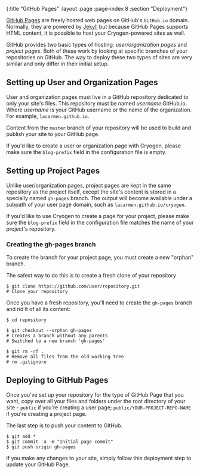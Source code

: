 {:title "GitHub Pages"
 :layout :page
 :page-index 8
 :section "Deployment"}
 
[GitHub Pages](https://pages.GitHub.com/) are freely hosted web pages on GitHub's `GitHub.io` domain. Normally, they are powered by [Jekyll](http://jekyllrb.com) but because GitHub Pages supports HTML content, it is possible to host your Cryogen-powered sites as well.

GitHub provides two basic types of hosting: *user/organization pages* and *project pages*. Both of these work by looking at specific branches of your repositories on GitHub. The way to deploy these two types of sites are very similar and only differ in their initial setup.

## Setting up User and Organization Pages

User and organization pages must live in a GitHub repository dedicated to only your site's files. This repository must be named *username*.GitHub.io. Where *username* is your GitHub username or the name of the organization. For example, `lacarmen.github.io`.

Content from the `master` branch of your repository will be used to build and publish your site to your GitHub page.

If you'd like to create a user or organization page with Cryogen, please make sure the `blog-prefix` field in the configuration file is empty.

## Setting up Project Pages

Unlike user/organization pages, project pages are kept in the same repository as the project itself, except the site's content is stored in a specially named `gh-pages` branch. The output will become available under a subpath of your user page domain, such as `lacarmen.github.io/cryogen`.

If you'd like to use Cryogen to create a page for your project, please make sure the `blog-prefix` field in the configuration file matches the name of your project's repository.

### Creating the gh-pages branch

To create the branch for your project page, you must create a new "orphan" branch.

The safest way to do this is to create a fresh clone of your repository

```
$ git clone https://github.com/user/repository.git
# Clone your repository
```

Once you have a fresh repository, you'll need to create the `gh-pages` branch and rid it of all its content:

```
$ cd repository

$ git checkout --orphan gh-pages
# Creates a branch without any parents
# Switched to a new branch 'gh-pages'

$ git rm -rf .
# Remove all files from the old working tree
# rm .gitignore
```

  
## Deploying to GitHub Pages

Once you've set up your repository for the type of GitHub Page that you want, copy over all your files and folders under the root directory of your site - `public` if you're creating a user page; `public/YOUR-PROJECT-REPO-NAME` if you're creating a project page.
 
The last step is to push your content to GitHub. 

```
$ git add *
$ git commit -a -m "Initial page commit"
$ git push origin gh-pages
```

If you make any changes to your site, simply follow this deployment step to update your GitHub Page.